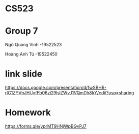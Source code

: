 # CS523
# Group 7
Ngô Quang Vinh -19522523

Hoàng Anh Tú -19522450
# link slide

https://docs.google.com/presentation/d/1wSBHR-rlG1ZYVhJHUvfFb06zi29lslZWvJ1VQmDh8kY/edit?usp=sharing

# Homework

https://forms.gle/yprMT9HNjWpBGvPJ7
